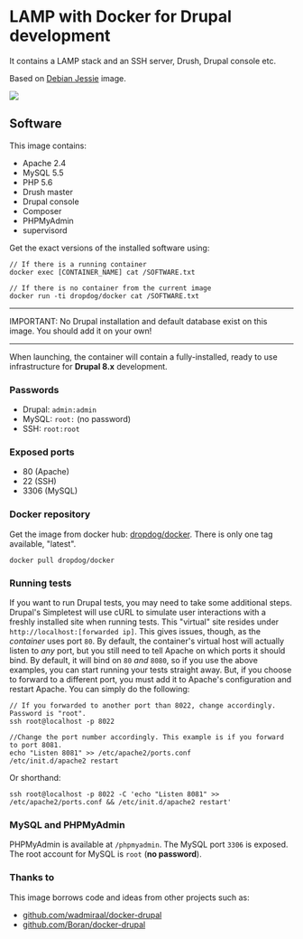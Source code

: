 LAMP with Docker for Drupal development
========================================

It contains a LAMP stack and an SSH server, Drush, Drupal console etc. 

Based on [Debian Jessie](https://wiki.debian.org/DebianJessie) image.

[![](https://imagelayers.io/badge/dropdog/docker:latest.svg)](https://imagelayers.io/?images=dropdog/docker:latest 'Get your own badge on imagelayers.io')

Software
---------

This image contains:

* Apache 2.4
* MySQL 5.5
* PHP 5.6
* Drush master
* Drupal console
* Composer
* PHPMyAdmin
* supervisord

Get the exact versions of the installed software using:

```
// If there is a running container
docker exec [CONTAINER_NAME] cat /SOFTWARE.txt

// If there is no container from the current image
docker run -ti dropdog/docker cat /SOFTWARE.txt
```

-----------

IMPORTANT: No Drupal installation and default database exist on this image. You should add it on your own!

-----------

When launching, the container will contain a fully-installed, ready to use infrastructure for **Drupal 8.x** development.

### Passwords

* Drupal: `admin:admin`
* MySQL: `root:` (no password)
* SSH: `root:root`

### Exposed ports

* 80 (Apache)
* 22 (SSH)
* 3306 (MySQL)


### Docker repository

Get the image from docker hub: [dropdog/docker](https://hub.docker.com/r/dropdog/docker/). There is only one tag available, "latest".

```
docker pull dropdog/docker
```

### Running tests

If you want to run Drupal tests, you may need to take some additional steps.
Drupal's Simpletest will use cURL to simulate user interactions with a freshly installed site when running tests. This "virtual" site resides under `http://localhost:[forwarded ip]`. This gives issues, though, as the *container* uses port `80`.
By default, the container's virtual host will actually listen to *any* port, but you still need to tell Apache on which ports it should bind. By default, it will bind on `80` *and* `8080`, so if you use the above examples, you can start running your tests straight away.
But, if you choose to forward to a different port, you must add it to Apache's configuration and restart Apache. You can simply do the following:

```
// If you forwarded to another port than 8022, change accordingly. Password is "root".
ssh root@localhost -p 8022
```

```  
//Change the port number accordingly. This example is if you forward to port 8081.
echo "Listen 8081" >> /etc/apache2/ports.conf
/etc/init.d/apache2 restart
```

Or shorthand:

```
ssh root@localhost -p 8022 -C 'echo "Listen 8081" >> /etc/apache2/ports.conf && /etc/init.d/apache2 restart'
```

### MySQL and PHPMyAdmin

PHPMyAdmin is available at `/phpmyadmin`.
The MySQL port `3306` is exposed.
The root account for MySQL is `root` (**no password**).

### Thanks to
This image borrows code and ideas from other projects such as:

 - [github.com/wadmiraal/docker-drupal](https://github.com/wadmiraal/docker-drupal)
 - [github.com/Boran/docker-drupal](https://github.com/Boran/docker-drupal)
